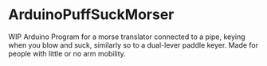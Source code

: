 # ArduinoPuffSuckMorser
WIP Arduino Program for a morse translator connected to a pipe, keying when you blow and suck, similarly so to a dual-lever paddle keyer. Made for people with little or no arm mobility.
